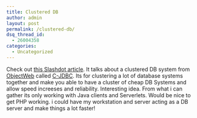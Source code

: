 ```yaml
---
title: Clustered DB
author: admin
layout: post
permalink: /clustered-db/
dsq_thread_id:
  - 26004358
categories:
  - Uncategorized
---
```

Check out [this Slashdot article][1]. It talks about a clustered DB system from [ObjectWeb][2] called [C-JDBC][3]. Its for clustering a lot of database systems together and make you able to have a cluster of cheap DB Systems and allow speed increeses and reliability. Interesting idea. From what i can gather its only working with Java clients and Serverlets. Would be nice to get PHP working. i could have my workstation and server acting as a DB server and make things a lot faster!

 [1]: http://slashdot.org/article.pl?sid=03/04/30/1331227
 [2]: http://www.objectweb.org
 [3]: http://www.objectweb.org/c-jdbc/